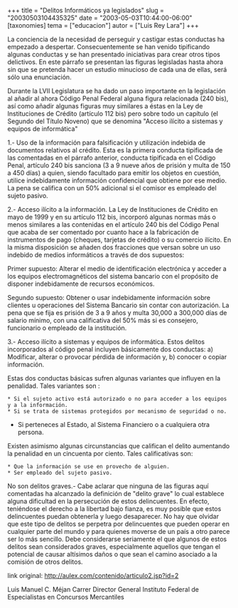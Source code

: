 +++
title = "Delitos Informáticos ya legislados"
slug = "20030503104435325"
date = "2003-05-03T10:44:00-06:00"
[taxonomies]
tema = ["educacion"]
autor = ["Luis Rey Lara"]
+++

La conciencia de la necesidad de perseguir y castigar estas conductas ha
empezado a despertar. Consecuentemente se han venido tipificando algunas
conductas y se han presentado iniciativas para crear otros tipos
delictivos. En este párrafo se presentan las figuras legisladas hasta
ahora sin que se pretenda hacer un estudio minucioso de cada una de
ellas, será sólo una enunciación.

<!-- more -->
Durante la LVII Legislatura se ha dado un paso importante en la
legislación al añadir al ahora Código Penal Federal alguna figura
relacionada (240 bis), así como añadir algunas figuras muy similares a
éstas en la Ley de Instituciones de Crédito (artículo 112 bis) pero
sobre todo un capítulo (el Segundo del Título Noveno) que se denomina
&quot;Acceso ilícito a sistemas y equipos de informática&quot;

1.- Uso de la información para falsificación y utilización indebida de
documentos relativos al crédito. Esta es la primera conducta tipificada
de las comentadas en el párrafo anterior, conducta tipificada en el
Código Penal, artículo 240 bis sanciona (3 a 9 nueve años de prisión y
multa de 150 a 450 días) a quien, siendo facultado para emitir los
objetos en cuestión, utilice indebidamente información confidencial que
obtiene por ese medio. La pena se califica con un 50% adicional si el
comisor es empleado del sujeto pasivo.

2.- Acceso ilícito a la información. La Ley de Instituciones de Crédito
en mayo de 1999 y en su artículo 112 bis, incorporó algunas normas más o
menos similares a las contenidas en el artículo 240 bis del Código Penal
que acaba de ser comentado por cuanto hace a la fabricación de
instrumentos de pago (cheques, tarjetas de crédito) o su comercio
ilícito. En la misma disposición se añaden dos fracciones que versan
sobre un uso indebido de medios informáticos a través de dos supuestos:

Primer supuesto: Alterar el medio de identificación electrónica y
acceder a los equipos electromagnéticos del sistema bancario con el
propósito de disponer indebidamente de recursos económicos.

Segundo supuesto: Obtener o usar indebidamente información sobre
clientes u operaciones del Sistema Bancario sin contar con autorización.
La pena que se fija es prisión de 3 a 9 años y multa 30,000 a 300,000
días de salario mínimo, con una calificativa del 50% más si es
consejero, funcionario o empleado de la institución.

3.- Acceso ilícito a sistemas y equipos de informática. Estos delitos
incorporados al código penal incluyen básicamente dos conductas: a)
Modificar, alterar o provocar pérdida de información y, b) conocer o
copiar información.

Estas dos conductas básicas sufren algunas variantes que influyen en la
penalidad. Tales variantes son :

    * Si el sujeto activo está autorizado o no para acceder a los equipos y a la información.
    * Si se trata de sistemas protegidos por mecanismo de seguridad o no.

-   Si perteneces al Estado, al Sistema Financiero o a cualquiera otra
    persona.

Existen asimismo algunas circunstancias que califican el delito
aumentando la penalidad en un cincuenta por ciento. Tales calificativas
son:

    * Que la información se use en provecho de alguien.
    * Ser empleado del sujeto pasivo.

No son delitos graves.- Cabe aclarar que ninguna de las figuras aquí
comentadas ha alcanzado la definición de &quot;delito grave&quot; lo
cual establece alguna dificultad en la persecución de estos
delincuentes. En efecto, teniéndose el derecho a la libertad bajo
fianza, es muy posible que estos delincuentes puedan obtenerla y luego
desaparecer. No hay que olvidar que este tipo de delitos se perpetra por
delincuentes que pueden operar en cualquier parte del mundo y para
quienes moverse de un país a otro parece ser lo más sencillo. Debe
considerarse seriamente el que algunos de estos delitos sean
considerados graves, especialmente aquellos que tengan el potencial de
causar altísimos daños o que sean el camino asociado a la comisión de
otros delitos.

link original: http://aulex.com/contenido/articulo2.jsp?id=2

Luis Manuel C. Méjan Carrer Director General Instituto Federal de
Especialistas en Concursos Mercantiles

